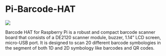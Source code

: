# Pi-Barcode-HAT

<img src= "https://github.com/sbcshop/Pi-Barcode-HAT/blob/main/images/img1.png" />

Barcode HAT for Raspberry Pi is a robust and compact barcode scanner board that consists of a DE2120 scanner module, buzzer, 1.14” LCD screen, micro-USB port. It is designed to scan 20 different barcode symbologies in the segment of both 1D and 2D symbology like barcodes and QR codes.

